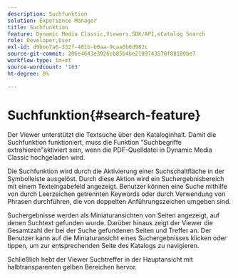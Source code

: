 ```yaml
---
description: Suchfunktion
solution: Experience Manager
title: Suchfunktion
feature: Dynamic Media Classic,Viewers,SDK/API,eCatalog Search
role: Developer,User
exl-id: d9bee7a6-332f-481b-b0aa-9caa0b6d982c
source-git-commit: 206e4643e3926cb85b4be2189743578f88180be7
workflow-type: tm+mt
source-wordcount: '163'
ht-degree: 0%

---
```


# Suchfunktion{#search-feature}

Der Viewer unterstützt die Textsuche über den Kataloginhalt. Damit die Suchfunktion funktioniert, muss die Funktion &quot;Suchbegriffe extrahieren&quot;aktiviert sein, wenn die PDF-Quelldatei in Dynamic Media Classic hochgeladen wird.

Die Suchfunktion wird durch die Aktivierung einer Suchschaltfläche in der Symbolleiste ausgelöst. Durch diese Aktion wird ein Suchergebnisbereich mit einem Texteingabefeld angezeigt. Benutzer können eine Suche mithilfe von durch Leerzeichen getrennten Keywords oder durch Verwendung von Phrasen durchführen, die von doppelten Anführungszeichen umgeben sind.

Suchergebnisse werden als Miniaturansichten von Seiten angezeigt, auf denen Suchtext gefunden wurde. Darüber hinaus zeigt der Viewer die Gesamtzahl der bei der Suche gefundenen Seiten und Treffer an. Der Benutzer kann auf die Miniaturansicht eines Suchergebnisses klicken oder tippen, um zur entsprechenden Seite des Katalogs zu navigieren.

Schließlich hebt der Viewer Suchtreffer in der Hauptansicht mit halbtransparenten gelben Bereichen hervor.
